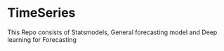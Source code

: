 # TimeSeries
This Repo consists of Statsmodels, General forecasting model and Deep learning for Forecasting
